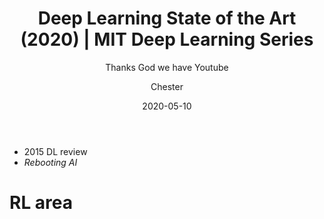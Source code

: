 ﻿---
layout:     post
title:      Deep Learning State of the Art (2020) | MIT Deep Learning Series
subtitle:   Thanks God we have Youtube
date:       2020-05-10
author:    Chester
catalog: true
tags:
	-paper
---

- 2015 DL review
- _Rebooting AI_

# RL area

<!--stackedit_data:
eyJoaXN0b3J5IjpbMjgwODA0NjkwLC0zMjQ2NjkxOSwtMTcwMj
A4NjQ2N119
-->